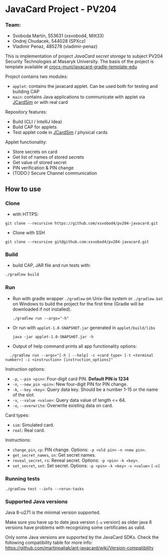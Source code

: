 # JavaCard Project - PV204

### Team:
- Svoboda Martin, 553631 (xsvobod4, Mitt33)
- Ondrej Chudacek, 544028 (SPXcz)
- Vladimir Penaz, 485278 (vladimir-penaz)

This is implementation of project *JavaCard secret storage* to subject PV204 Security Technologies at Masaryk University.
The basis of the project is template available at [crocs-muni/javacard-gradle-template-edu]

Project contains two modules:

- `applet`: contains the javacard applet. Can be used both for testing and building CAP
- `main`: contains Java applications to communicate with applet via [JCardSim] or with real card

Repository features:
 - Build (CLI / IntelliJ Idea)
 - Build CAP for applets
 - Test applet code in [JCardSim] / physical cards

Applet functionality:
- Store secrets on card
- Get list of names of stored secrets
- Get value of stored secret
- PIN verification & PIN change
- (TODO:) Secure Channel communication 
 
## How to use

### Clone 
- with HTTPS:
```
git clone --recursive https://github.com/xsvobod4/pv204-javacard.git
```

- Clone with SSH
```
git clone --recursive git@github.com:xsvobod4/pv204-javacard.git
```

### Build
- build CAP, JAR file and run tests with:
```bash
./gradlew build
```



### Run
- Run with gradle wrapper `./gradlew` on Unix-like system or `./gradlew.bat` on Windows
  to build the project for the first time (Gradle will be downloaded if not installed).
    ```
    ./gradlew run --args="-h"
    ```

- Or run with `applet-1.0-SNAPSHOT.jar` generated in `applet/build/libs`
    ```
    java -jar applet-1.0-SNAPSHOT.jar -h
    ```

- Output of help command prints all app functionality options:
 
```
  ./gradlew run --args="[-h | --help] -c <card type> [-t <terminal number>] -i <instruction> [instruction_options]"
```
Instruction options:
- `-p`, `--pin <pin>`: Four-digit card PIN. **Default PIN is 1234**
- `-n`, `--new_pin <pin>`: New four-digit PIN for PIN change.
- `-k`, `--key <key>`: Query data key. Should be a number 1-15 or the name of the slot.
- `-v`, `--value <value>`: Query data value of length <= 64.
- `-o`, `--overwrite`: Overwrite existing data on card.

Card types:
- `sim`: Simulated card.
- `real`: Real card.

Instructions:
- `change_pin`, `cp`: PIN change. Options: `-p <old pin>` `-n <new pin>`.
- `get_secret_names`, `sn`: Get secret names.
- `reveal_secret`, `rs`: Reveal secret. Options: `-p <pin>` `-k <key>`.
- `set_secret`, `set`: Set secret. Options: `-p <pin>` `-k <key>` `-v <value>` `[-o]`

### Running tests

```
./gradlew test --info --rerun-tasks
```

### Supported Java versions

Java 8-u271 is the minimal version supported. 

Make sure you have up to date java version (`-u` version) as older java 8 versions
have problems with recognizing some certificates as valid.

Only some Java versions are supported by the JavaCard SDKs.
Check the following compatibility table for more info: 
https://github.com/martinpaljak/ant-javacard/wiki/Version-compatibility



[JCardSim]: https://jcardsim.org/
[ant-javacard]: https://github.com/martinpaljak/ant-javacard
[oracle_javacard_sdks]: https://github.com/martinpaljak/oracle_javacard_sdks
[crocs-muni/javacard-gradle-template-edu]: https://github.com/crocs-muni/javacard-gradle-template-edu

